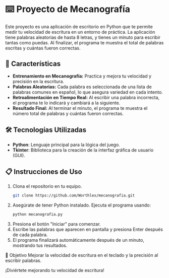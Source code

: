 # ⌨️ Proyecto de Mecanografía

Este proyecto es una aplicación de escritorio en Python que te permite medir tu velocidad de escritura en un entorno de práctica. La aplicación tiene palabras aleatorias de hasta 8 letras, y tienes un minuto para escribir tantas como puedas. Al finalizar, el programa te muestra el total de palabras escritas y cuántas fueron correctas.

## 🚀 Características

- **Entrenamiento en Mecanografía:** Practica y mejora tu velocidad y precisión en la escritura.
- **Palabras Aleatorias:** Cada palabra es seleccionada de una lista de palabras comunes en español, lo que asegura variedad en cada intento.
- **Retroalimentación en Tiempo Real:** Al escribir una palabra incorrecta, el programa te lo indicará y cambiará a la siguiente.
- **Resultado Final:** Al terminar el minuto, el programa te muestra el número total de palabras y cuántas fueron correctas.

## 🛠️ Tecnologías Utilizadas

- **Python**: Lenguaje principal para la lógica del juego.
- **Tkinter**: Biblioteca para la creación de la interfaz gráfica de usuario (GUI).

## 📋 Instrucciones de Uso

1. Clona el repositorio en tu equipo.
   ```bash
   git clone https://github.com/Worthlex/mecanografia.git
   
2. Asegúrate de tener Python instalado. Ejecuta el programa usando:
    ```bash
    python mecanografia.py

4. Presiona el botón "Iniciar" para comenzar.
5. Escribe las palabras que aparecen en pantalla y presiona Enter después de cada palabra.
6. El programa finalizará automáticamente después de un minuto, mostrando tus resultados.
   
🎯 Objetivo
Mejorar la velocidad de escritura en el teclado y la precisión al escribir palabras.

¡Diviértete mejorando tu velocidad de escritura!
